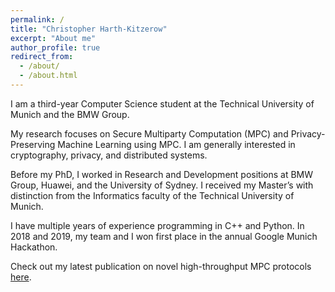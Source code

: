 ```yaml
---
permalink: /
title: "Christopher Harth-Kitzerow"
excerpt: "About me"
author_profile: true
redirect_from: 
  - /about/
  - /about.html
---
```


I am a third-year Computer Science student at the Technical University of Munich and the BMW Group.

My research focuses on Secure Multiparty Computation (MPC) and Privacy-Preserving Machine Learning using MPC. I am generally interested in cryptography, privacy, and distributed systems.

Before my PhD, I worked in Research and Development positions at BMW Group, Huawei, and the University of Sydney. I received my Master’s with distinction from the Informatics faculty of the Technical University of Munich.

I have multiple years of experience programming in C++ and Python. In 2018 and 2019, my team and I won first place in the annual Google Munich Hackathon.

Check out my latest publication on novel high-throughput MPC protocols [here](https://arxiv.org/pdf/2206.03776).
